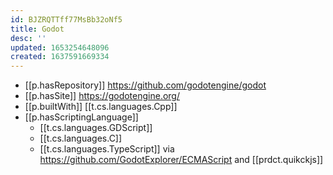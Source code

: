 ```yaml
---
id: BJZRQTTff77MsBb32oNf5
title: Godot
desc: ''
updated: 1653254648096
created: 1637591669334
---
```




- [[p.hasRepository]] https://github.com/godotengine/godot
- [[p.hasSite]] https://godotengine.org/
- [[p.builtWith]] [[t.cs.languages.Cpp]]
- [[p.hasScriptingLanguage]] 
  - [[t.cs.languages.GDScript]] 
  - [[t.cs.languages.C]]
  - [[t.cs.languages.TypeScript]] via https://github.com/GodotExplorer/ECMAScript and [[prdct.quikckjs]]

